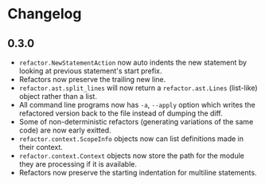 # Changelog

## 0.3.0

- `refactor.NewStatementAction` now auto indents the new statement by looking at previous statement's start prefix.
- Refactors now preserve the trailing new line.
- `refactor.ast.split_lines` will now return a `refactor.ast.Lines` (list-like) object rather than a list.
- All command line programs now has `-a`, `--apply` option which writes the refactored version back to the file instead of dumping the diff.
- Some of non-deterministic refactors (generating variations of the same code) are now early exitted.
- `refactor.context.ScopeInfo` objects now can list definitions made in their context.
- `refactor.context.Context` objects now store the path for the module they are processing if it is available.
- Refactors now preserve the starting indentation for multiline statements.
